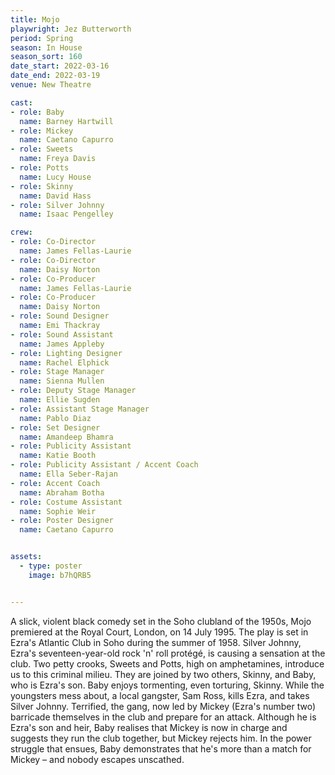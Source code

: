 ```yaml
---
title: Mojo
playwright: Jez Butterworth
period: Spring
season: In House
season_sort: 160
date_start: 2022-03-16
date_end: 2022-03-19
venue: New Theatre

cast:
- role: Baby
  name: Barney Hartwill
- role: Mickey 
  name: Caetano Capurro
- role: Sweets
  name: Freya Davis
- role: Potts
  name: Lucy House
- role: Skinny
  name: David Hass
- role: Silver Johnny
  name: Isaac Pengelley

crew:
- role: Co-Director
  name: James Fellas-Laurie
- role: Co-Director
  name: Daisy Norton
- role: Co-Producer
  name: James Fellas-Laurie
- role: Co-Producer
  name: Daisy Norton
- role: Sound Designer
  name: Emi Thackray
- role: Sound Assistant
  name: James Appleby
- role: Lighting Designer
  name: Rachel Elphick
- role: Stage Manager
  name: Sienna Mullen
- role: Deputy Stage Manager
  name: Ellie Sugden
- role: Assistant Stage Manager
  name: Pablo Diaz
- role: Set Designer
  name: Amandeep Bhamra
- role: Publicity Assistant
  name: Katie Booth
- role: Publicity Assistant / Accent Coach
  name: Ella Seber-Rajan
- role: Accent Coach
  name: Abraham Botha
- role: Costume Assistant
  name: Sophie Weir
- role: Poster Designer
  name: Caetano Capurro


assets:
  - type: poster
    image: b7hQRB5


---
```


A slick, violent black comedy set in the Soho clubland of the 1950s, Mojo premiered at the Royal Court, London, on 14 July 1995. The play is set in Ezra's Atlantic Club in Soho during the summer of 1958. Silver Johnny, Ezra's seventeen-year-old rock 'n' roll protégé, is causing a sensation at the club. Two petty crooks, Sweets and Potts, high on amphetamines, introduce us to this criminal milieu. They are joined by two others, Skinny, and Baby, who is Ezra's son. Baby enjoys tormenting, even torturing, Skinny. While the youngsters mess about, a local gangster, Sam Ross, kills
Ezra, and takes Silver Johnny. Terrified, the gang, now led by Mickey (Ezra's number two) barricade themselves in the club and prepare for an attack. Although he is Ezra's son and heir, Baby realises that Mickey is now in charge and suggests they run the club together, but Mickey rejects him. In the power struggle that ensues, Baby demonstrates that he's more than a match for Mickey – and nobody escapes unscathed.

